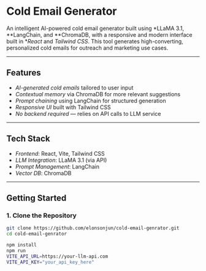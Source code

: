 # Cold Email Generator

An intelligent AI-powered cold email generator built using *LLaMA 3.1, **LangChain, and **ChromaDB, with a responsive and modern interface built in **React* and *Tailwind CSS*. This tool generates high-converting, personalized cold emails for outreach and marketing use cases.

---

## Features

- *AI-generated cold emails* tailored to user input
- *Contextual memory* via ChromaDB for more relevant suggestions
- *Prompt chaining* using LangChain for structured generation
- *Responsive UI* built with Tailwind CSS
- *No backend required* — relies on API calls to LLM service

---

## Tech Stack

- *Frontend*: React, Vite, Tailwind CSS
- *LLM Integration*: LLaMA 3.1 (via API)
- *Prompt Management*: LangChain
- *Vector DB*: ChromaDB 
---

## Getting Started

### 1. Clone the Repository

```bash
git clone https://github.com/elonsonjun/cold-email-genrator.git
cd cold-email-genrator

npm install
npm run
VITE_API_URL=https://your-llm-api.com
VITE_API_KEY="your_api_key_here"

